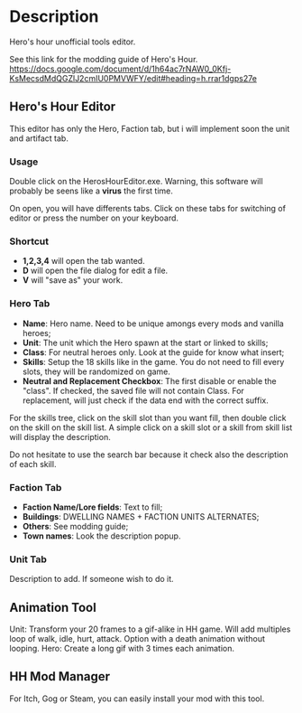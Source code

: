# Description
<p>
Hero's hour unofficial tools editor.
</p>

See this link for the modding guide of Hero's Hour.
https://docs.google.com/document/d/1h64ac7rNAW0_0Kfj-KsMecsdMdQGZlJ2cmIU0PMVWFY/edit#heading=h.rrar1dgps27e

## Hero's Hour Editor

This editor has only the Hero, Faction tab, but i will implement soon the unit and artifact tab.

### Usage

Double click on the HerosHourEditor.exe. Warning, this software will probably be seens like a **virus** the first time.</br>

On open, you will have differents tabs. Click on these tabs for switching of editor or press the number on your keyboard.

### Shortcut

* **1,2,3,4** will open the tab wanted.
* **D** will open the file dialog for edit a file.
* **V** will "save as" your work.


### Hero Tab
 * **Name**: Hero name. Need to be unique amongs every mods and vanilla heroes;
 * **Unit**: The unit which the Hero spawn at the start or linked to skills;
 * **Class**: For neutral heroes only. Look at the guide for know what insert;
 * **Skills**: Setup the 18 skills like in the game. You do not need to fill every slots, they will be randomized on game.
 * **Neutral and Replacement Checkbox**: The first disable or enable the "class". If checked, the saved file will not contain Class. For replacement, will just check if the data end with the correct suffix.

 For the skills tree, click on the skill slot than you want fill, then double click on the skill on the skill list. A simple click on a skill slot or a skill from skill list will display the description.

 Do not hesitate to use the search bar because it check also the description of each skill.

### Faction Tab
  * **Faction Name/Lore fields**: Text to fill;
  * **Buildings**: DWELLING NAMES + FACTION UNITS ALTERNATES;
  * **Others**: See modding guide;
  * **Town names**: Look the description popup.

### Unit Tab
Description to add. If someone wish to do it.

## Animation Tool
Unit:
Transform your 20 frames to a gif-alike in HH game. Will add multiples loop of walk, idle, hurt, attack.
Option with a death animation without looping.
Hero:
Create a long gif with 3 times each animation.

## HH Mod Manager
For Itch, Gog or Steam, you can easily install your mod with this tool.
